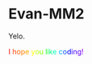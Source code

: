 # Evan-MM2
Yelo.
<div><font color="#ff0000">I</font><font color="#ff2000"> </font><font color="#ff4000">h</font><font color="#ff5f00">o</font><font color="#ff7f00">p</font><font color="#ffaa00">e</font><font color="#ffd400"> </font><font color="#ffff00">y</font><font color="#bfff00">o</font><font color="#80ff00">u</font><font color="#40ff00"> </font><font color="#00ff00">l</font><font color="#00ff40">i</font><font color="#00ff80">k</font><font color="#00ffbf">e</font><font color="#00ffff"> </font><font color="#00aaff">c</font><font color="#0055ff">o</font><font color="#0000ff">d</font><font color="#2300ff">i</font><font color="#4600ff">n</font><font color="#6800ff">g</font><font color="#8b00ff">!</font></div>
